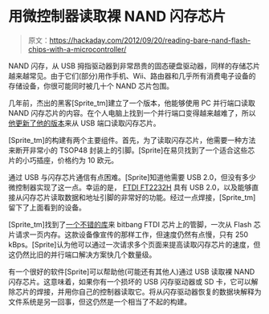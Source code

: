# 用微控制器读取裸 NAND 闪存芯片

> 原文：<https://hackaday.com/2012/09/20/reading-bare-nand-flash-chips-with-a-microcontroller/>

NAND 闪存，从 USB 拇指驱动器到非常昂贵的固态硬盘驱动器，同样的存储芯片越来越常见。由于它们(部分)用作手机、Wii、路由器和几乎所有消费电子设备的存储设备，你很可能同时被几十个 NAND 芯片包围。

几年前，杰出的黑客[Sprite_tm]建立了一个版本，他能够使用 PC 并行端口读取 NAND 闪存芯片的内容。在个人电脑上找到一个并行端口变得越来越难了，所以[他更新了他的版本](http://spritesmods.com/?f=had&art=ftdinand)来从 USB 端口读取闪存芯片。

[Sprite_tm]的构建有两个主要组件。首先，为了读取闪存芯片，他需要一种方法来断开非常小的 TSOP48 封装上的引脚。[Sprite]在易贝找到了一个适合这些芯片的小巧插座，价格约为 10 欧元。

通过 USB 与闪存芯片通信有点困难。[Sprite]知道他需要 USB 2.0，但没有多少微控制器实现了这一点。幸运的是， [FTDI FT2232H](http://www.ftdichip.com/Products/ICs/FT2232H.htm) 具有 USB 2.0，以及能够直接从闪存芯片读取数据和地址引脚的非常好的功能。经过一点焊接，[Sprite_tm]留下了上面看到的设备。

[Sprite_tm]找到了[一个不错的库](http://www.intra2net.com/en/developer/libftdi/)来 bitbang FTDI 芯片上的管脚，一次从 Flash 芯片请求一页内存。这款设备像宣传的那样工作，但速度仍然有点慢，只有 250 kBps。[Sprite]认为他可以通过一次请求多个页面来提高读取闪存芯片的速度，但这仍然比旧的并行端口解决方案快几个数量级。

有一个很好的软件[Sprite]可以帮助他(可能还有其他人)通过 USB 读取裸 NAND 闪存芯片。这意味着，如果你有一个损坏的 USB 闪存驱动器或 SD 卡，它可以解除芯片的焊接，并用你自己的控制器读取它。将从闪存驱动器恢复的数据块解释为文件系统是另一回事，但这仍然是一个相当了不起的构建。